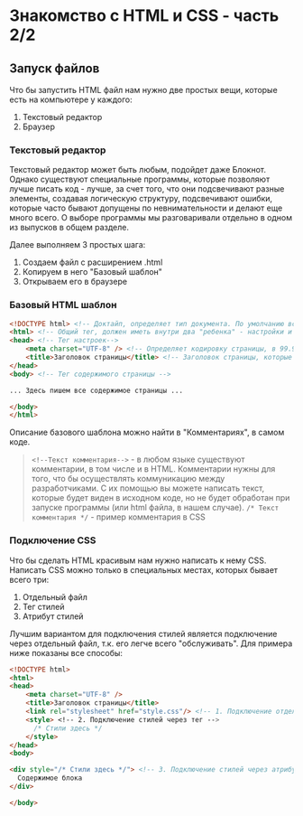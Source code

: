 # Знакомство с HTML и CSS - часть 2/2

## Запуск файлов
Что бы запустить HTML файл нам нужно две простых вещи, которые есть на компьютере у каждого:

1. Текстовый редактор
2. Браузер

### Текстовый редактор
Текстовый редактор может быть любым, подойдет даже Блокнот. Однако существуют специальные программы, которые позволяют лучше писать код - лучше, за счет того, что они подсвечивают разные элементы, создавая логическую структуру, подсвечивают ошибки, которые часто бывают допущены по невнимательности и делают еще много всего. О выборе программы мы разговаривали отдельно в одном из выпусков в общем разделе.

Далее выполняем 3 простых шага:

1. Создаем файл с расширением .html
2. Копируем в него "Базовый шаблон"
3. Открываем его в браузере

### Базовый HTML шаблон
```html
<!DOCTYPE html> <!-- Доктайп, определяет тип документа. По умолчанию всегда html (стандарт HTML5) -->
<html> <!-- Общий тег, должен иметь внутри два "ребенка" - настройки и содержимое страницы -->
<head> <!-- Тег настроек-->
    <meta charset="UTF-8" /> <!-- Определяет кодировку страницы, в 99.99999% это общепринятая UTF-8 -->
    <title>Заголовок страницы</title> <!-- Заголовок страницы, которые отображается как название вкладки -->
</head>
<body> <!-- Тег содержимого страницы -->

... Здесь пишем все содержимое страницы ...

</body>
</html>
```
Описание базового шаблона можно найти в "Комментариях", в самом коде.

> `<!--Текст комментария-->` - в любом языке существуют комментарии, в том числе и в HTML. Комментарии нужны для того, что бы осуществлять коммуникацию между разработчиками. С их помощью вы можете написать текст, которые будет виден в исходном коде, но не будет обработан при запуске программы (или html файла, в нашем случае).
> `/* Текст комментария */` - пример комментария в CSS

### Подключение CSS
Что бы сделать HTML красивым нам нужно написать к нему CSS. Написать CSS можно только в специальных местах, которых бывает всего три:

1. Отдельный файл
2. Тег стилей
3. Атрибут стилей

Лучшим вариантом для подключения стилей является подключение через отдельный файл, т.к. его легче всего "обслуживать". Для примера ниже показаны все способы:
```html
<!DOCTYPE html>
<html>
<head>
    <meta charset="UTF-8" />
    <title>Заголовок страницы</title>
    <link rel="stylesheet" href="style.css"/> <!-- 1. Подключение отдельного файла стилей -->
    <style> <!-- 2. Подключение стилей через тег -->
      /* Стили здесь */
    </style>
</head>
<body>

<div style="/* Стили здесь */"> <!-- 3. Подключение стилей через атрибут -->
  Содержимое блока
</div>

</body>
```
